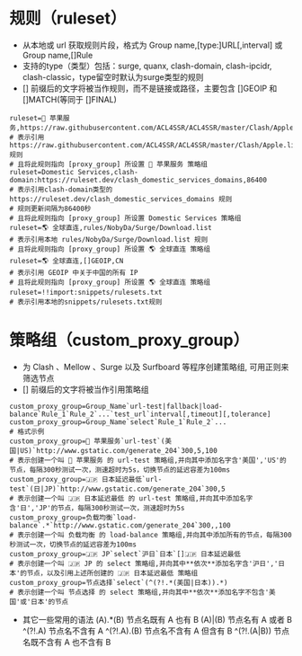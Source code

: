 # 规则（ruleset）
- 从本地或 url 获取规则片段，格式为 Group name,[type:]URL[,interval] 或 Group name,[]Rule
- 支持的type（类型）包括：surge, quanx, clash-domain, clash-ipcidr, clash-classic，type留空时默认为surge类型的规则
- [] 前缀后的文字将被当作规则，而不是链接或路径，主要包含 []GEOIP 和 []MATCH(等同于 []FINAL)
```
ruleset=🍎 苹果服务,https://raw.githubusercontent.com/ACL4SSR/ACL4SSR/master/Clash/Apple.list
# 表示引用 https://raw.githubusercontent.com/ACL4SSR/ACL4SSR/master/Clash/Apple.list 规则
# 且将此规则指向 [proxy_group] 所设置 🍎 苹果服务 策略组
ruleset=Domestic Services,clash-domain:https://ruleset.dev/clash_domestic_services_domains,86400
# 表示引用clash-domain类型的 https://ruleset.dev/clash_domestic_services_domains 规则
# 规则更新间隔为86400秒
# 且将此规则指向 [proxy_group] 所设置 Domestic Services 策略组
ruleset=🌎 全球直连,rules/NobyDa/Surge/Download.list
# 表示引用本地 rules/NobyDa/Surge/Download.list 规则
# 且将此规则指向 [proxy_group] 所设置 🌎 全球直连 策略组
ruleset=🌎 全球直连,[]GEOIP,CN
# 表示引用 GEOIP 中关于中国的所有 IP
# 且将此规则指向 [proxy_group] 所设置 🌎 全球直连 策略组
ruleset=!!import:snippets/rulesets.txt
# 表示引用本地的snippets/rulesets.txt规则
```
# 策略组（custom_proxy_group）
- 为 Clash 、Mellow 、Surge 以及 Surfboard 等程序创建策略组, 可用正则来筛选节点
- [] 前缀后的文字将被当作引用策略组
```
custom_proxy_group=Group_Name`url-test|fallback|load-balance`Rule_1`Rule_2`...`test_url`interval[,timeout][,tolerance]
custom_proxy_group=Group_Name`select`Rule_1`Rule_2`...
# 格式示例
custom_proxy_group=🍎 苹果服务`url-test`(美国|US)`http://www.gstatic.com/generate_204`300,5,100
# 表示创建一个叫 🍎 苹果服务 的 url-test 策略组,并向其中添加名字含'美国','US'的节点，每隔300秒测试一次，测速超时为5s，切换节点的延迟容差为100ms
custom_proxy_group=🇯🇵 日本延迟最低`url-test`(日|JP)`http://www.gstatic.com/generate_204`300,5
# 表示创建一个叫 🇯🇵 日本延迟最低 的 url-test 策略组,并向其中添加名字含'日','JP'的节点，每隔300秒测试一次，测速超时为5s
custom_proxy_group=负载均衡`load-balance`.*`http://www.gstatic.com/generate_204`300,,100
# 表示创建一个叫 负载均衡 的 load-balance 策略组,并向其中添加所有的节点，每隔300秒测试一次，切换节点的延迟容差为100ms
custom_proxy_group=🇯🇵 JP`select`沪日`日本`[]🇯🇵 日本延迟最低
# 表示创建一个叫 🇯🇵 JP 的 select 策略组,并向其中**依次**添加名字含'沪日','日本'的节点，以及引用上述所创建的 🇯🇵 日本延迟最低 策略组
custom_proxy_group=节点选择`select`(^(?!.*(美国|日本)).*)
# 表示创建一个叫 节点选择 的 select 策略组,并向其中**依次**添加名字不包含'美国'或'日本'的节点
```
- 其它一些常用的语法
(A).*(B) 节点名既有 A 也有 B
(A)|(B) 节点名有 A 或者 B
^(?!.A) 节点名不含有 A
^(?!.A).(B) 节点名不含有 A 但含有 B
^(?!.(A|B)) 节点名既不含有 A 也不含有 B
